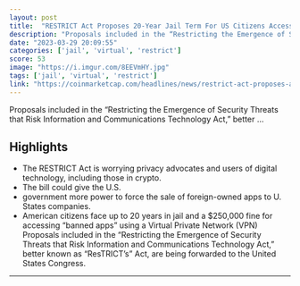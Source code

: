 ```yaml
---
layout: post
title:  "RESTRICT Act Proposes 20-Year Jail Term For US Citizens Accessing Banned Apps/Dapps"
description: "Proposals included in the “Restricting the Emergence of Security Threats that Risk Information and Communications Technology Act,” better …"
date: "2023-03-29 20:09:55"
categories: ['jail', 'virtual', 'restrict']
score: 53
image: "https://i.imgur.com/8EEVmHY.jpg"
tags: ['jail', 'virtual', 'restrict']
link: "https://coinmarketcap.com/headlines/news/restrict-act-proposes-a-20-year-jail-term/"
---
```


Proposals included in the “Restricting the Emergence of Security Threats that Risk Information and Communications Technology Act,” better …

## Highlights

- The RESTRICT Act is worrying privacy advocates and users of digital technology, including those in crypto.
- The bill could give the U.S.
- government more power to force the sale of foreign-owned apps to U. States companies.
- American citizens face up to 20 years in jail and a $250,000 fine for accessing “banned apps” using a Virtual Private Network (VPN) Proposals included in the “Restricting the Emergence of Security Threats that Risk Information and Communications Technology Act,” better known as “ResTRICT’s” Act, are being forwarded to the United States Congress.

---
